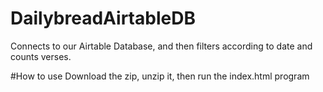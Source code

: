 # DailybreadAirtableDB
Connects to our Airtable Database, and then filters according to date and counts verses.

#How to use
Download the zip, unzip it, then run the index.html program

